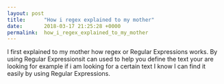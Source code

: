 ```yaml
---
layout: post
title:      "How i regex explained to my mother"
date:       2018-03-17 21:25:28 +0000
permalink:  how_i_regex_explained_to_my_mother
---
```



I first explained to my mother how regex or Regular Expressions works. By using  Regular Expressionsit can used to help you define the text your are looking for example if i am looking for a certain text I know I can find it easily by using Regular Expressions.

